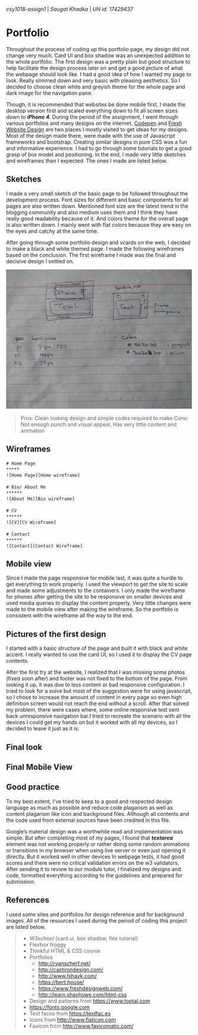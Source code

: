 _csy1018-assign1_ | 
_Saugat Khadka_ | 
_UN id: 17429437_

Portfolio
===========

Throughout the process of coding up this portfolio page, my design did not change very much. Card UI and box shadow was an unexpected addition to the whole portfolio. The first design was a pretty plain but good structure to help facilitate the design process later on and get a good picture of what the webpage should look like. I had a good idea of how I wanted my page to look. Really slimmed down and very basic with pleasing aesthetics. So I decided to choose clean white and greyish theme for the whole page and dark image for the navigation pane. 

Though, it is recommended that websites be done mobile first, I made the desktop version first and scaled everything down to fit all screen sizes down to _**iPhone 4**_.  During the period of the assignment, I went through various portfolios and many designs on the internet. [Codepen](https://codepen.io/) and [Fresh Website Design](https://www.freshdesignweb.com/) are two places I mostly visited to get ideas for my designs.  Most of the design made there, were made with the use of Javascript frameworks and bootstrap. Creating similar designs in pure CSS was a fun and informative experience. I had to go through some tutorials to get a good grasp of box model and positioning. In the end, I made very little sketches and wireframes than I expected. The ones I made are listed below.


Sketches
-----------
I made a very small sketch of the basic page to be followed throughout the development process. Font sizes for different and basic components for all pages are also written down. Mentioned font size are the latest trend in the blogging community and also medium uses them and I think they have really good readability because of it. And colors theme for the overall page is also written down. I mainly went with flat colors because they are easy on the eyes and catchy at the same time.

After going through some portfolio design and vcards on the web, I decided to make a black and white themed page. I made the following wireframes based on the conclusion. The first wireframe I made was the final and decisive design I settled on. 

![Sketch for web project][sketch]


> Pros: Clean looking design and simple codes required to make
> Cons: Not enough punch and visual appeal, Has very little content and animation



Wireframes
------------
```
# Home Page
*****
![Home Page][Home wireframe]

# Bio/ About Me
******
![About Me][Bio wireframe]

# CV
******
![CV][CV Wireframe]

# Contact
******
![Contact][Contact Wireframe]
```

Mobile view
-----------------
Since I made the page responsive for mobile last, it was quite a hurdle to get everything to work properly. I used the viewport to get the site to scale and made some adjustments to the containers. I only made the wireframe for phones after getting the site to be responsive on smaller devices and used media queries to display the content properly. Very little changes were made to the mobile view after making the wireframe. So the portfolio is consistent with the wireframe all the way to the end.



Pictures of the first design
------------------------------
I started with a basic structure of the page and built it with black and white accent. I really wanted to use the card UI, so I used it to display the CV page contents. 



After the first try at the website, I realized that I was missing some photos (fixed soon after) and footer was not fixed to the bottom of the page. From looking it up, it was due to less content or bad responsive configuration. I tried to look for a solve but most of the suggestion were for using javascript, so I chose to increase the amount of content in every page so even high definition screen would not reach the end without a scroll. After that solved my problem, there were cases where, some online responsive test sent back unresponsive navigation bar.I tried to recreate the scenario with all the devices I could get my hands on but it worked with all my devices, so I decided to leave it just as it is.

Final look
-----------


Final Mobile View
-------------------


Good practice
--------------
To my best extent, I've tried to keep to a good and respected design language as much as possible and reduce code plagarism as well as content plagarism like icon and background files. Although all contents and the code used from external sources have been credited in this file.

Google’s material design was a worthwhile read and implementation was simple. But after completing most of my pages, I found that **_textarea_** element was not working properly or rather doing some random animations or transitions in my browser when using live server or even just opening it directly. But it worked well in other devices In webpage tests, it had good scores and there were no critical validation errors on the w3 validators. After sending it to review to our module tutor, I finalized my designs and code, formatted everything according to the guidelines and prepared for submission.


References
--------------
I used some sites and portfolios for design reference and for background images. All of the resources I used during the period of coding this project are listed below.

> * W3school (card ui, box shadow,  flex tutorial)
> * Flexbox froggy
> * Thinkful HTML & CSS course
> * Portfolios
> 	+ http://ryanscherf.net/ 
> 	+ http://castirondesign.com/ 
> 	+ http://www.hihayk.com/ 
> 	+ https://bert.house/ 
> 	+ https://www.freshdesignweb.com/ 
> 	+ http://learn.shayhowe.com/html-css 
> * Design and patterns from https://www.toptal.com 
> * https://fonts.google.com 
> * Text faces from https://textfac.es 
> * Icons from http://www.flaticon.com 
> * Favicon from http://www.favicomatic.com/ 






[sketch]: images/readme/sketches/sketch-first.jpg
[Home wireframe]: images/readme/wireframes/home.png
[Bio wireframe]: images/readme/wireframes/bio.png
[CV Wireframe]: images/readme/wireframes/cv.png
[Contact Wireframe]: images/readme/wireframes/contact.png
